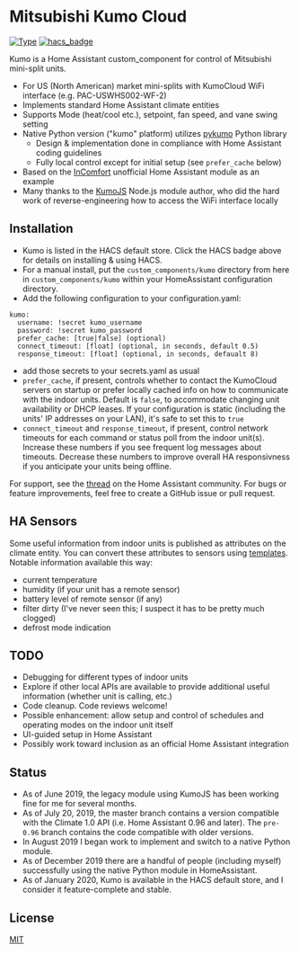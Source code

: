 # Mitsubishi Kumo Cloud

[![Type](https://img.shields.io/badge/Type-Custom_Component-orange.svg)](https://github.com/dlarrick/hass-kumo) [![hacs_badge](https://img.shields.io/badge/HACS-Default-orange.svg)](https://github.com/custom-components/hacs)

Kumo is a Home Assistant custom_component for control of Mitsubishi mini-split units.

- For US (North American) market mini-splits with KumoCloud WiFi interface (e.g. PAC-USWHS002-WF-2)
- Implements standard Home Assistant climate entities
- Supports Mode (heat/cool etc.), setpoint, fan speed, and vane swing setting
- Native Python version ("kumo" platform) utilizes [pykumo](https://github.com/dlarrick/pykumo) Python library
  - Design & implementation done in compliance with Home Assistant coding guidelines
  - Fully local control except for initial setup (see `prefer_cache` below)
- Based on the [InComfort](https://github.com/royduin/home-assistant-incomfort) unofficial Home Assistant module as an example
- Many thanks to the [KumoJS](https://github.com/sushilks/kumojs) Node.js module author, who did the hard work of reverse-engineering how to access the WiFi interface locally

## Installation
- Kumo is listed in the HACS default store. Click the HACS badge above for details on installing & using HACS.
- For a manual install, put the `custom_components/kumo` directory from here in `custom_components/kumo` within your HomeAssistant configuration directory. 
- Add the following configuration to your configuration.yaml:
```
kumo:
  username: !secret kumo_username
  password: !secret kumo_password
  prefer_cache: [true|false] (optional)
  connect_timeout: [float] (optional, in seconds, default 0.5)
  response_timeout: [float] (optional, in seconds, defaualt 8)
```
- add those secrets to your secrets.yaml as usual
- `prefer_cache`, if present, controls whether to contact the KumoCloud servers on startup or prefer locally cached info on how to communicate with the indoor units. Default is `false`, to accommodate changing unit availability or DHCP leases. If your configuration is static (including the units' IP addresses on your LAN), it's safe to set this to `true`
- `connect_timeout` and `response_timeout`, if present, control network timeouts for each command or status poll from the indoor unit(s). Increase these numbers if you see frequent log messages about timeouts. Decrease these numbers to improve overall HA responsivness if you anticipate your units being offline.

For support, see the [thread](https://community.home-assistant.io/t/mitsubishi-kumo-cloud-integration/121508/128) on the Home Assistant community. For bugs or feature improvements, feel free to create a GitHub issue or pull request.

## HA Sensors

Some useful information from indoor units is published as attributes on the climate entity. You can convert these attributes to sensors using [templates](https://community.home-assistant.io/t/using-attributes-in-lovelace/72672). Notable information available this way:
- current temperature
- humidity (if your unit has a remote sensor)
- battery level of remote sensor (if any)
- filter dirty (I've never seen this; I suspect it has to be pretty much clogged)
- defrost mode indication

## TODO
- Debugging for different types of indoor units
- Explore if other local APIs are available to provide additional useful information (whether unit is calling, etc.)
- Code cleanup. Code reviews welcome!
- Possible enhancement: allow setup and control of schedules and operating modes on the indoor unit itself
- UI-guided setup in Home Assistant
- Possibly work toward inclusion as an official Home Assistant integration

## Status
- As of June 2019, the legacy module using KumoJS has been working fine for me for several months.
- As of July 20, 2019, the master branch contains a version compatible with the Climate 1.0 API (i.e. Home Assistant 0.96 and later). The `pre-0.96` branch contains the code compatible with older versions.
- In August 2019 I began work to implement and switch to a native Python module.
- As of December 2019 there are a handful of people (including myself) successfully using the native Python module in HomeAssistant.
- As of January 2020, Kumo is available in the HACS default store, and I consider it feature-complete and stable.

## License
[MIT](LICENSE)
